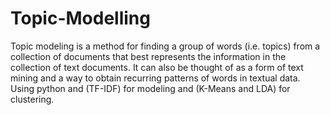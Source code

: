 # Topic-Modelling
Topic modeling is a method for finding a group of words (i.e. topics) from a collection of documents that best represents
the information in the collection of text documents. It can also be thought of as a form of text mining and a way to obtain
recurring patterns of words in textual data. Using python and (TF-IDF) for modeling and (K-Means and LDA) for
clustering.
